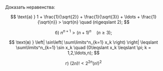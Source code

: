 Доказать неравенства:

$$ \text{а) } 1 + \frac{1}{\sqrt{2}} + \frac{1}{\sqrt{3}} + \ldots + \frac{1}{\sqrt{n}} > \sqrt{n} \quad (n\geqslant 2); $$

$$ \text{б) } n^{n+1} > (n+1)^n \quad (n\geqslant 3); $$

$$ \text{в) } \left| \sin\left( \sum\limits^n_{k=1} x_k \right) \right| \leqslant \sum\limits^n_{k=1} \sin x_k \quad (0\leqslant x_k \leqslant \pi; k = 1,2,\ldots,n); $$

$$ \text{г) } (2n)! < 2^{2n}(n!)^2 $$